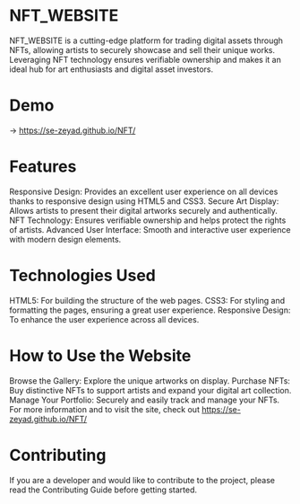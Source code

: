 # NFT_WEBSITE
NFT_WEBSITE is a cutting-edge platform for trading digital assets through NFTs, allowing artists to securely showcase and sell their unique works. Leveraging NFT technology ensures verifiable ownership and makes it an ideal hub for art enthusiasts and digital asset investors.

# Demo
-> https://se-zeyad.github.io/NFT/

# Features
Responsive Design: Provides an excellent user experience on all devices thanks to responsive design using HTML5 and CSS3.
Secure Art Display: Allows artists to present their digital artworks securely and authentically.
NFT Technology: Ensures verifiable ownership and helps protect the rights of artists.
Advanced User Interface: Smooth and interactive user experience with modern design elements.

# Technologies Used
HTML5: For building the structure of the web pages.
CSS3: For styling and formatting the pages, ensuring a great user experience.
Responsive Design: To enhance the user experience across all devices.

# How to Use the Website
Browse the Gallery: Explore the unique artworks on display.
Purchase NFTs: Buy distinctive NFTs to support artists and expand your digital art collection.
Manage Your Portfolio: Securely and easily track and manage your NFTs.
For more information and to visit the site, check out https://se-zeyad.github.io/NFT/

# Contributing
If you are a developer and would like to contribute to the project, please read the Contributing Guide before getting started.

